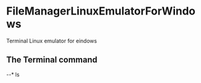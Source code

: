 # FileManagerLinuxEmulatorForWindows

Terminal Linux emulator for eindows<br>

## The Terminal command
 --* ls
